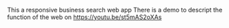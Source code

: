 This a responsive business search web app 
There is a demo to descript the function of the web on https://youtu.be/st5mAS2oXAs
